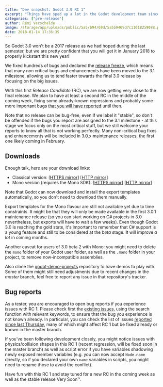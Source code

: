 ```yaml
---
title: "Dev snapshot: Godot 3.0 RC 1"
excerpt: "Things have sped up a lot in the Godot development team since the beginning of 2018, to be able to finalize 3.0 and release it in January. The release freeze has been announced, meaning that enhancements and non-critical bug fixes are no longer being merged, to ensure that the master branch can stabilize and eventually be ready for the final release. This means of course that many known issues won't be fixed for 3.0, but will have to wait for 3.1 or for the maintenance 3.0.x releases which should start arriving in February."
categories: ["pre-release"]
author: Rémi Verschelde
image: /storage/app/uploads/public/5a5/b94/69d/5a5b9469d7c11018259088.png
date: 2018-01-14 17:36:39
---
```


So Godot 3.0 won't be a 2017 release as we had hoped during the last semester, but we are pretty confident that you will get it in January 2018 to properly kickstart this new year!

We fixed hundreds of bugs and declared the [release freeze](https://github.com/godotengine/godot/issues/15321), which means that many non critical bugs and enhancements have been moved to the 3.1 milestone, allowing us to tend faster towards the final 3.0 release by focusing on the big issues.

With this first *Release Candidate* (RC), we are now getting very close to the final release. We plan to have at least a second RC in the middle of the coming week, fixing some already-known regressions and probably some more important bugs [that you will have reported](https://github.com/godotengine/godot/issues) until then.

Note that no release can be bug-free, even if we label it "stable", so don't be offended if the bugs you report are assigned to the 3.1 milestone - at this stage we focus only on the most critical stuff, but we still welcome your reports to know all that is not working perfectly. Many non-critical bug fixes and enhancements will be included in 3.0.x maintenance releases, the first one likely coming in February.

## Downloads

Enough talk, here are your download links:

- Classical version: [[HTTPS mirror](https://downloads.tuxfamily.org/godotengine/3.0/rc1)] [[HTTP mirror](http://op.godotengine.org:81/downloads/3.0/rc1)]
- Mono version (requires the Mono SDK): [[HTTPS mirror](https://downloads.tuxfamily.org/godotengine/3.0/rc1/mono)] [[HTTP mirror](http://op.godotengine.org:81/downloads/3.0/rc1/mono)]

Note that Godot can now download and install the export templates automatically, so you don't need to download them manually.

Export templates for the Mono flavour are still not available yet due to time constraints. It might be that they will only be made available in the first 3.0.1 maintenance release (so you can start working on C# projects in 3.0 nevertheless, but exports will have to wait a few weeks). Even though Godot 3.0 is reaching the gold state, it's important to remember that C# support is a young feature and still to be considered at the *beta* stage. It will improve *a lot* in coming months.

Another caveat for users of 3.0 beta 2 with Mono: you might need to delete the `mono` folder of your Godot user folder, as well as the `.mono` folder in your project, to remove now-incompatible assemblies.

Also clone the [godot-demo-projects](https://github.com/godotengine/godot-demo-projects/) repository to have demos to play with. Some of them might still need adjustments due to recent changes in the *master* branch, feel free to report any issue in that repository's tracker.

## Bug reports

As a tester, you are encouraged to open bug reports if you experience issues with RC 1. Please check first the [existing issues](https://github.com/godotengine/godot/issues), using the search function with relevant keywords, to ensure that the bug you experience is not known already. In particular, you can check the list of issues [reported since last Thursday](https://github.com/godotengine/godot/issues?utf8=%E2%9C%93&q=is%3Aissue+milestone%3A3.0+-label%3Aarchived+created%3A%3E%3D2018-01-11+), many of which might affect RC 1 but be fixed already or known in the master branch.

If you've been following development closely, you might notice issues with physics/collision shapes in this RC 1 (recent regression, will be fixed soon in the master branch) as well as script error if you have variables shadowing newly exposed member variables (e.g. you can now accept `Node.name` directly, so if you declared your own `name` variables in scripts, you might need to rename those to avoid the conflict).

Have fun with this RC 1 and stay tuned for a new RC in the coming week as well as the stable release Very Soon™.
